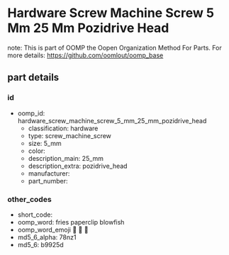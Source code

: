# Hardware Screw Machine Screw 5 Mm 25 Mm Pozidrive Head  

note: This is part of OOMP the Oopen Organization Method For Parts. For more details: https://github.com/oomlout/oomp_base

##  part details





### id
* oomp_id: hardware_screw_machine_screw_5_mm_25_mm_pozidrive_head
  * classification: hardware
  * type: screw_machine_screw
  * size: 5_mm
  * color: 
  * description_main: 25_mm
  * description_extra: pozidrive_head
  * manufacturer: 
  * part_number: 

### other_codes
* short_code: 
* oomp_word: fries paperclip blowfish
* oomp_word_emoji :fries: :paperclip: :blowfish:
* md5_6_alpha: 78nz1
* md5_6: b9925d